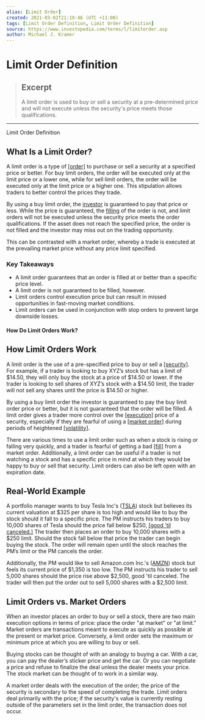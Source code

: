 ```yaml
---
alias: [Limit Order]
created: 2021-03-02T21:19:46 (UTC +11:00)
tags: [Limit Order Definition, Limit Order Definition]
source: https://www.investopedia.com/terms/l/limitorder.asp
author: Michael J. Kramer
---
```


# Limit Order Definition

> ## Excerpt
> A limit order is used to buy or sell a security at a pre-determined price and will not execute unless the security's price meets those qualifications.

---

Limit Order Definition
## What Is a Limit Order?

A limit order is a type of [[order]](https://www.investopedia.com/investing/basics-trading-stock-know-your-orders/) to purchase or sell a security at a specified price or better. For buy limit orders, the order will be executed only at the limit price or a lower one, while for sell limit orders, the order will be executed only at the limit price or a higher one. This stipulation allows traders to better control the prices they trade.

By using a buy limit order, the [investor](https://www.investopedia.com/terms/i/investor.asp) is guaranteed to pay that price or less. While the price is guaranteed, the [filling](https://www.investopedia.com/terms/f/fill.asp) of the order is not, and limit orders will not be executed unless the security price meets the order qualifications. If the asset does not reach the specified price, the order is not filled and the investor may miss out on the trading opportunity.

This can be contrasted with a market order, whereby a trade is executed at the prevailing market price without any price limit specified.

### Key Takeaways

-   A limit order guarantees that an order is filled at or better than a specific price level.
-   A limit order is not guaranteed to be filled, however.
-   Limit orders control execution price but can result in missed opportunities in fast-moving market conditions.
-   Limit orders can be used in conjunction with stop orders to prevent large downside losses.

#### How Do Limit Orders Work?

## How Limit Orders Work

A limit order is the use of a pre-specified price to buy or sell a [[security]](https://www.investopedia.com/terms/s/security.asp). For example, if a trader is looking to buy XYZ’s stock but has a limit of $14.50, they will only buy the stock at a price of $14.50 or lower. If the trader is looking to sell shares of XYZ’s stock with a $14.50 limit, the trader will not sell any shares until the price is $14.50 or higher.  

By using a buy limit order the investor is guaranteed to pay the buy limit order price or better, but it is not guaranteed that the order will be filled. A limit order gives a trader more control over the [[execution]](https://www.investopedia.com/terms/e/execution.asp) price of a security, especially if they are fearful of using a [[market order]](https://www.investopedia.com/terms/m/marketorder.asp) during periods of heightened [[volatility]](https://www.investopedia.com/terms/v/volatility.asp). 

There are various times to use a limit order such as when a stock is rising or falling very quickly, and a trader is fearful of getting a bad [[fill]](https://www.investopedia.com/terms/f/fill.asp) from a market order. Additionally, a limit order can be useful if a trader is not watching a stock and has a specific price in mind at which they would be happy to buy or sell that security. Limit orders can also be left open with an expiration date.

## Real-World Example

A portfolio manager wants to buy Tesla Inc's ([TSLA](https://www.investopedia.com/markets/quote?tvwidgetsymbol=tsla)) stock but believes its current valuation at $325 per share is too high and would like to buy the stock should it fall to a specific price. The PM instructs his traders to buy 10,000 shares of Tesla should the price fall below $250, [[good 'til canceled.]](https://www.investopedia.com/terms/g/gtc.asp) The trader then places an order to buy 10,000 shares with a $250 limit. Should the stock fall below that price the trader can begin buying the stock. The order will remain open until the stock reaches the PM’s limit or the PM cancels the order.

Additionally, the PM would like to sell Amazon.com Inc.'s ([AMZN](https://www.investopedia.com/markets/quote?tvwidgetsymbol=amzn)) stock but feels its current price of $1,350 is too low. The PM instructs his trader to sell 5,000 shares should the price rise above $2,500, good 'til canceled. The trader will then put the order out to sell 5,000 shares with a $2,500 limit.

## Limit Orders vs. Market Orders

When an investor places an order to buy or sell a stock, there are two main execution options in terms of price: place the order "at market" or "at limit." Market orders are transactions meant to execute as quickly as possible at the present or market price. Conversely, a limit order sets the maximum or minimum price at which you are willing to buy or sell.

Buying stocks can be thought of with an analogy to buying a car. With a car, you can pay the dealer’s sticker price and get the car. Or you can negotiate a price and refuse to finalize the deal unless the dealer meets your price. The stock market can be thought of to work in a similar way.

A market order deals with the execution of the order; the price of the security is secondary to the speed of completing the trade. Limit orders deal primarily with the price; if the security's value is currently resting outside of the parameters set in the limit order, the transaction does not occur.
